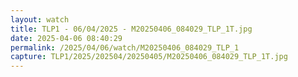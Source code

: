 ```yaml
---
layout: watch
title: TLP1 - 06/04/2025 - M20250406_084029_TLP_1T.jpg
date: 2025-04-06 08:40:29
permalink: /2025/04/06/watch/M20250406_084029_TLP_1
capture: TLP1/2025/202504/20250405/M20250406_084029_TLP_1T.jpg
---
```

